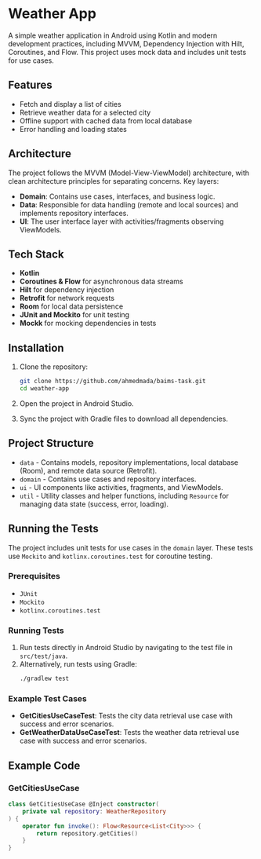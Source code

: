 # Weather App

A simple weather application in Android using Kotlin and modern development practices, including MVVM, Dependency Injection with Hilt, Coroutines, and Flow. This project uses mock data and includes unit tests for use cases.

## Features
- Fetch and display a list of cities
- Retrieve weather data for a selected city
- Offline support with cached data from local database
- Error handling and loading states

## Architecture
The project follows the MVVM (Model-View-ViewModel) architecture, with clean architecture principles for separating concerns. Key layers:
- **Domain**: Contains use cases, interfaces, and business logic.
- **Data**: Responsible for data handling (remote and local sources) and implements repository interfaces.
- **UI**: The user interface layer with activities/fragments observing ViewModels.

## Tech Stack
- **Kotlin**
- **Coroutines & Flow** for asynchronous data streams
- **Hilt** for dependency injection
- **Retrofit** for network requests
- **Room** for local data persistence
- **JUnit and Mockito** for unit testing
- **Mockk** for mocking dependencies in tests

## Installation
1. Clone the repository:
    ```bash
    git clone https://github.com/ahmedmada/baims-task.git
    cd weather-app
    ```

2. Open the project in Android Studio.

3. Sync the project with Gradle files to download all dependencies.

## Project Structure
- `data` - Contains models, repository implementations, local database (Room), and remote data source (Retrofit).
- `domain` - Contains use cases and repository interfaces.
- `ui` - UI components like activities, fragments, and ViewModels.
- `util` - Utility classes and helper functions, including `Resource` for managing data state (success, error, loading).

## Running the Tests
The project includes unit tests for use cases in the `domain` layer. These tests use `Mockito` and `kotlinx.coroutines.test` for coroutine testing.

### Prerequisites
- `JUnit`
- `Mockito`
- `kotlinx.coroutines.test`

### Running Tests
1. Run tests directly in Android Studio by navigating to the test file in `src/test/java`.
2. Alternatively, run tests using Gradle:
    ```bash
    ./gradlew test
    ```

### Example Test Cases
- **GetCitiesUseCaseTest**: Tests the city data retrieval use case with success and error scenarios.
- **GetWeatherDataUseCaseTest**: Tests the weather data retrieval use case with success and error scenarios.

## Example Code

### GetCitiesUseCase
```kotlin
class GetCitiesUseCase @Inject constructor(
    private val repository: WeatherRepository
) {
    operator fun invoke(): Flow<Resource<List<City>>> {
        return repository.getCities()
    }
}
